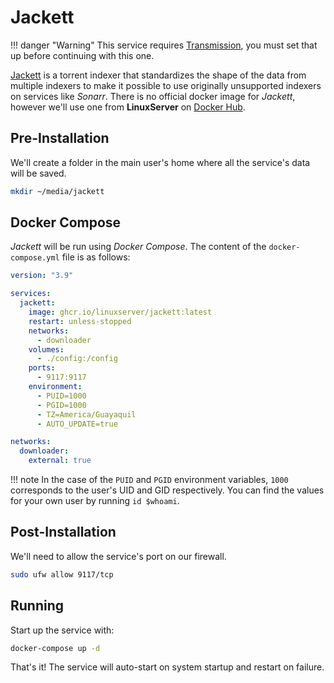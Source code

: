 # Jackett

!!! danger "Warning"
    This service requires [Transmission](transmission.md), you must set that up before continuing with this one.

[Jackett](https://github.com/Jackett/Jackett) is a torrent indexer that standardizes the shape of the data from multiple indexers to make it possible to use originally unsupported indexers on services like *Sonarr*. There is no official docker image for *Jackett*, however we'll use one from **LinuxServer** on [Docker Hub](https://hub.docker.com/r/linuxserver/jackett/).

## Pre-Installation

We'll create a folder in the main user's home where all the service's data will be saved.

```bash
mkdir ~/media/jackett
```

## Docker Compose

*Jackett* will be run using *Docker Compose*. The content of the `docker-compose.yml` file is as follows:

```yaml
version: "3.9"

services:
  jackett:
    image: ghcr.io/linuxserver/jackett:latest
    restart: unless-stopped
    networks:
      - downloader
    volumes:
      - ./config:/config
    ports:
      - 9117:9117
    environment:
      - PUID=1000
      - PGID=1000
      - TZ=America/Guayaquil
      - AUTO_UPDATE=true

networks:
  downloader:
    external: true
```

!!! note
    In the case of the `PUID` and `PGID` environment variables, `1000` corresponds to the user's UID and GID respectively. You can find the values for your own user by running `id $whoami`.

## Post-Installation

We'll need to allow the service's port on our firewall.

```bash
sudo ufw allow 9117/tcp
```

## Running

Start up the service with:

```bash
docker-compose up -d
```

That's it! The service will auto-start on system startup and restart on failure.
